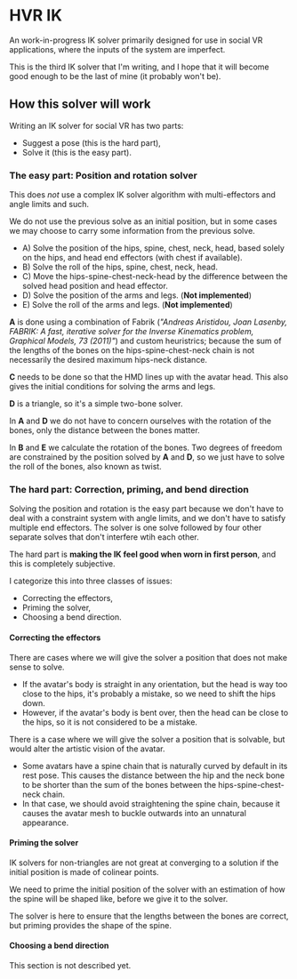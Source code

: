 HVR IK
===

An work-in-progress IK solver primarily designed for use in social VR applications, where the inputs of the system are imperfect.

This is the third IK solver that I'm writing, and I hope that it will become good enough to be the last of mine (it probably won't be).

## How this solver will work

Writing an IK solver for social VR has two parts:
- Suggest a pose (this is the hard part),
- Solve it (this is the easy part).

### The easy part: Position and rotation solver

This does *not* use a complex IK solver algorithm with multi-effectors and angle limits and such.

We do not use the previous solve as an initial position, but in some cases we may choose to carry some information from the previous solve.
- A) Solve the position of the hips, spine, chest, neck, head, based solely on the hips, and head end effectors (with chest if available).
- B) Solve the roll of the hips, spine, chest, neck, head.
- C) Move the hips-spine-chest-neck-head by the difference between the solved head position and head effector.
- D) Solve the position of the arms and legs. (**Not implemented**)
- E) Solve the roll of the arms and legs. (**Not implemented**)

**A** is done using a combination of Fabrik (*"Andreas Aristidou, Joan Lasenby, FABRIK: A fast, iterative solver for the Inverse Kinematics
problem, Graphical Models, 73 (2011)"*) and custom heuristrics; because the sum of the lengths of the bones on the hips-spine-chest-neck chain is
not necessarily the desired maximum hips-neck distance.

**C** needs to be done so that the HMD lines up with the avatar head. This also gives the initial conditions for solving the arms and legs.

**D** is a triangle, so it's a simple two-bone solver.

In **A** and **D** we do not have to concern ourselves with the rotation of the bones, only the distance between the bones matter.

In **B** and **E** we calculate the rotation of the bones. Two degrees of freedom are constrained by the position solved by **A** and **D**,
so we just have to solve the roll of the bones, also known as twist.

### The hard part: Correction, priming, and bend direction

Solving the position and rotation is the easy part because we don't have to deal with a constraint system with angle limits, and we don't have to
satisfy multiple end effectors. The solver is one solve followed by four other separate solves that don't interfere wtih each other.

The hard part is **making the IK feel good when worn in first person**, and this is completely subjective.

I categorize this into three classes of issues:
- Correcting the effectors,
- Priming the solver,
- Choosing a bend direction.

#### Correcting the effectors

There are cases where we will give the solver a position that does not make sense to solve.
- If the avatar's body is straight in any orientation, but the head is way too close to the hips, it's probably a mistake, so we need to shift the hips down.
- However, if the avatar's body is bent over, then the head can be close to the hips, so it is not considered to be a mistake.

There is a case where we will give the solver a position that is solvable, but would alter the artistic vision of the avatar.
- Some avatars have a spine chain that is naturally curved by default in its rest pose. This causes the distance between the hip and the neck bone
  to be shorter than the sum of the bones between the hips-spine-chest-neck chain.
- In that case, we should avoid straightening the spine chain, because it causes the avatar mesh to buckle outwards into an unnatural appearance.

#### Priming the solver

IK solvers for non-triangles are not great at converging to a solution if the initial position is made of colinear points.

We need to prime the initial position of the solver with an estimation of how the spine will be shaped like, before we give it to the solver.

The solver is here to ensure that the lengths between the bones are correct, but priming provides the shape of the spine.

#### Choosing a bend direction

This section is not described yet.

